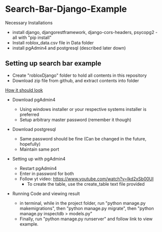 # Search-Bar-Django-Example

Necessary Installations
* install django, djangorestframework, django-cors-headers, psycopg2 - all with "pip install"
* Install roblox_data.csv file in Data folder
* install pgAdmin4 and postgresql (described later down)

## Setting up search bar example
* Create "robloxDjango" folder to hold all contents in this repository
* Download zip file from github, and extract contents into folder

[How it should look](https://user-images.githubusercontent.com/70815649/141869091-e6613d06-3b01-4b40-acdf-6c8ae9658a4f.png)

* Download pgAdmin4
	- Using windows installer or your respective systems installer is preferred
	- Setup arbitrary master password (remember it though)

* Download postgresql
	- Same password should be fine (Can be changed in the future, hopefully)
	- Maintain same port

* Setting up with pgAdmin4
	- Restart pgAdmin4
	- Enter in password for both
	- Follow yt video: https://www.youtube.com/watch?v=Ikd2xSb00UI
		- To create the table, use the create_table text file provided

* Running Code and viewing result
	- in terminal, while in the project folder, run "python manage.py makemigrations", then "python manage.py migrate", then "python manage.py inspectdb > models.py"
	- Finally, run "python manage.py runserver" and follow link to view example.
